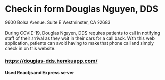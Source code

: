 # Check in form Douglas Nguyen, DDS
9600 Bolsa Avenue. Suite E
Westminster, CA 92683
<br/><br/>
During COVID-19, Douglas Nguyen, DDS requires patients to call in notifying staff of their arrival as they wait in their cars for a call back. With this web application, patients can avoid having to make that phone call and simply check in on this website.
<br/>
### https://douglas-dds.herokuapp.com/
#### Used Reactjs and Express server 
